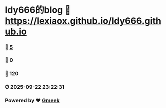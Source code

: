 # ldy666的blog :link: https://lexiaox.github.io/ldy666.github.io 
### :page_facing_up: [5](https://lexiaox.github.io/ldy666.github.io/tag.html) 
### :speech_balloon: 0 
### :hibiscus: 120 
### :alarm_clock: 2025-09-22 23:22:31 
### Powered by :heart: [Gmeek](https://github.com/Meekdai/Gmeek)

